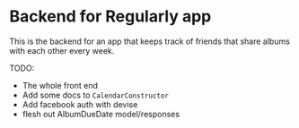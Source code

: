 # Backend for Regularly app

This is the backend for an app that keeps track of friends that share albums with each other every week.

TODO: 

  - The whole front end
  - Add some docs to `CalendarConstructor`
  - Add facebook auth with devise
  - flesh out AlbumDueDate model/responses

